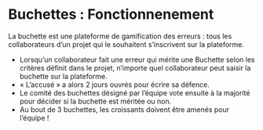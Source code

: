 # Buchettes : Fonctionnenement

La buchette est une plateforme de gamification des erreurs : tous les collaborateurs d’un projet qui le souhaitent s’inscrivent sur la plateforme. 
* Lorsqu’un collaborateur fait une erreur qui mérite une Buchette selon les critères définit dans le projet, n’importe quel collaborateur peut saisir la buchette sur la plateforme.
* « L’accusé » a alors 2 jours ouvrés pour écrire sa défence.
* Le comité des buchettes désigné par l’équipe vote ensuite à la majorité pour décider si la buchette est méritée ou non.
* Au bout de 3 buchettes, les croissants doivent être amenés pour l’équipe ! 

